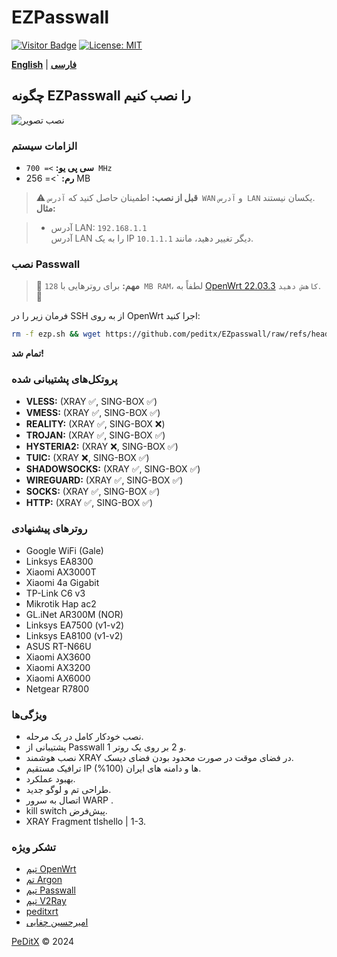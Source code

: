 # EZPasswall
[![Visitor Badge](https://img.shields.io/badge/Chat%20on-Telegram-blue.svg)](https://t.me/peditx) [![License: MIT](https://img.shields.io/badge/License-MIT-blue.svg)](https://opensource.org/licenses/MIT)

[**English**](README.md) | [**فارسی**](README_fa.md)



## چگونه EZPasswall را نصب کنیم

![نصب تصویر](https://github.com/peditx/iranIPS/blob/ffce5c185aecd61f1d92d100593ceecb2b905235/.files/lowspc/main/photo_2024-10-27_20-03-44.jpg?raw=true)

### الزامات سیستم

- **سی پی یو:** `>= 700 MHz`
- **رم:** `>= 256 MB



> ⚠  **قبل از نصب:** اطمینان حاصل کنید که `آدرس WAN` و `آدرس LAN` یکسان نیستند.  
> **مثال:** 

> - آدرس LAN: `192.168.1.1`  
> آدرس LAN را به یک IP دیگر تغییر دهید، مانند `10.1.1.1`.



### نصب Passwall

> 🔴 **مهم:** برای روترهایی با `128 MB RAM`، لطفاً به [OpenWrt 22.03.3](https://archive.openwrt.org/releases/22.03.3/targets/) `کاهش دهید`. 🔴

فرمان زیر را در SSH از به روی OpenWrt اجرا کنید:

```bash
rm -f ezp.sh && wget https://github.com/peditx/EZpasswall/raw/refs/heads/main/ezp.sh && chmod 777 ezp.sh && sh ezp.sh
```
**تمام شد!**



### پروتکل‌های پشتیبانی شده

- **VLESS:** (XRAY ✅, SING-BOX ✅)
- **VMESS:** (XRAY ✅, SING-BOX ✅)
- **REALITY:** (XRAY ✅, SING-BOX ❌)
- **TROJAN:** (XRAY ✅, SING-BOX ✅)
- **HYSTERIA2:** (XRAY ❌, SING-BOX ✅)
- **TUIC:** (XRAY ❌, SING-BOX ✅)
- **SHADOWSOCKS:** (XRAY ✅, SING-BOX ✅)
- **WIREGUARD:** (XRAY ✅, SING-BOX ✅)
- **SOCKS:** (XRAY ✅, SING-BOX ✅)
- **HTTP:** (XRAY ✅, SING-BOX ✅)



### روترهای پیشنهادی

- Google WiFi (Gale)
- Linksys EA8300
- Xiaomi AX3000T
- Xiaomi 4a Gigabit
- TP-Link C6 v3
- Mikrotik Hap ac2
- GL.iNet AR300M (NOR)
- Linksys EA7500 (v1-v2)
- Linksys EA8100 (v1-v2)
- ASUS RT-N66U
- Xiaomi AX3600
- Xiaomi AX3200
- Xiaomi AX6000
- Netgear R7800



### ویژگی‌ها

- نصب خودکار کامل در یک مرحله.
- پشتیبانی از Passwall 1 و 2 بر روی یک روتر.
- نصب هوشمند XRAY در فضای موقت در صورت محدود بودن فضای دیسک.
- ترافیک مستقیم IP ها و دامنه های ایران (100%).
- بهبود عملکرد.
- طراحی تم و لوگو جدید.
- اتصال به سرور WARP .
- kill switch پیش‌فرض.
- XRAY Fragment tlshello | 1-3.




### تشکر ویژه

- [تیم OpenWrt](https://github.com/openwrt)
- [تم Argon](https://github.com/jerrykuku)
- [تیم Passwall](https://github.com/xiaorouji)
- [تیم V2Ray](https://github.com/v2ray)
- [peditxrt](https://github.com/peditx/PeDitXrt)
- [امیرحسین چغایی](https://github.com/amirhosseinchoghaei)






[PeDitX](https://github.com/peditx) © 2024
